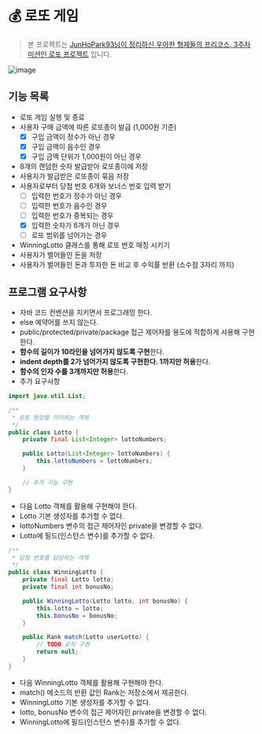 # 💰 로또 게임
> 본 프로젝트는 [JunHoPark93님이 정리하신 우아한 형제들의 프리코스, 3주차 미션인 로또 프로젝트](https://github.com/JunHoPark93/woowacourse-projects) 입니다.	

![image](https://user-images.githubusercontent.com/37354145/102187701-acb02000-3ef7-11eb-9a1a-c29743d0c67f.png)

## 기능 목록	
- 로또 게임 실행 및 종료
- 사용자 구매 금액에 따른 로또종이 발급 (1,000원 기준)
    - [x] 구입 금액이 정수가 아닌 경우
    - [x] 구입 금액이 음수인 경우
    - [x] 구입 금액 단위가 1,000원이 아닌 경우
- 8개의 랜덤한 숫자 발급받아 로또종이에 저장
- 사용자가 발급받은 로또종이 묶음 저장
- 사용자로부터 당첨 번호 6개와 보너스 번호 입력 받기
    - [ ] 입력한 번호가 정수가 아닌 경우
    - [ ] 입력한 번호가 음수인 경우
    - [ ] 입력한 번호가 중복되는 경우
    - [x] 입력한 숫자가 6개가 아닌 경우
    - [ ] 로또 범위를 넘어가는 경우
- WinningLotto 클래스를 통해 로또 번호 매칭 시키기
- 사용자가 벌어들인 돈을 저장
- 사용자가 벌어들인 돈과 투자한 돈 비교 후 수익률 반환 (소수점 3자리 까지)

## 프로그램 요구사항
- 자바 코드 컨벤션을 지키면서 프로그래밍 한다.
- else 예약어를 쓰지 않는다.
- public/protected/private/package 접근 제어자를 용도에 적합하게 사용해 구현한다.
- **함수의 길이가 10라인을 넘어가지 않도록 구현**한다.
- **indent depth를 2가 넘어가지 않도록 구현한다. 1까지만 허용**한다.
- **함수의 인자 수를 3개까지만 허용**한다. 
- 추가 요구사항

```java
import java.util.List;

/**
 * 로또 한장을 의미하는 객체
 */
public class Lotto {
    private final List<Integer> lottoNumbers;

    public Lotto(List<Integer> lottoNumbers) {
        this.lottoNumbers = lottoNumbers;
    }

    // 추가 기능 구현
}
```
* 다음 Lotto 객체를 활용해 구현해야 한다. 
* Lotto 기본 생성자를 추가할 수 없다. 
* lottoNumbers 변수의 접근 제어자인 private을 변경할 수 없다. 
* Lotto에 필드(인스턴스 변수)를 추가할 수 없다.

```java
/**
 * 당첨 번호를 담당하는 객체
 */
public class WinningLotto {
    private final Lotto lotto;
    private final int bonusNo;

    public WinningLotto(Lotto lotto, int bonusNo) {
        this.lotto = lotto;
        this.bonusNo = bonusNo;
    }

    public Rank match(Lotto userLotto) {
        // TODO 로직 구현
        return null;
    }
}
```
* 다음 WinningLotto 객체를 활용해 구현해야 한다. 
* match() 메소드의 반환 값인 Rank는 저장소에서 제공한다. 
* WinningLotto 기본 생성자를 추가할 수 없다. 
* lotto, bonusNo 변수의 접근 제어자인 private을 변경할 수 없다. 
* WinningLotto에 필드(인스턴스 변수)를 추가할 수 없다.

